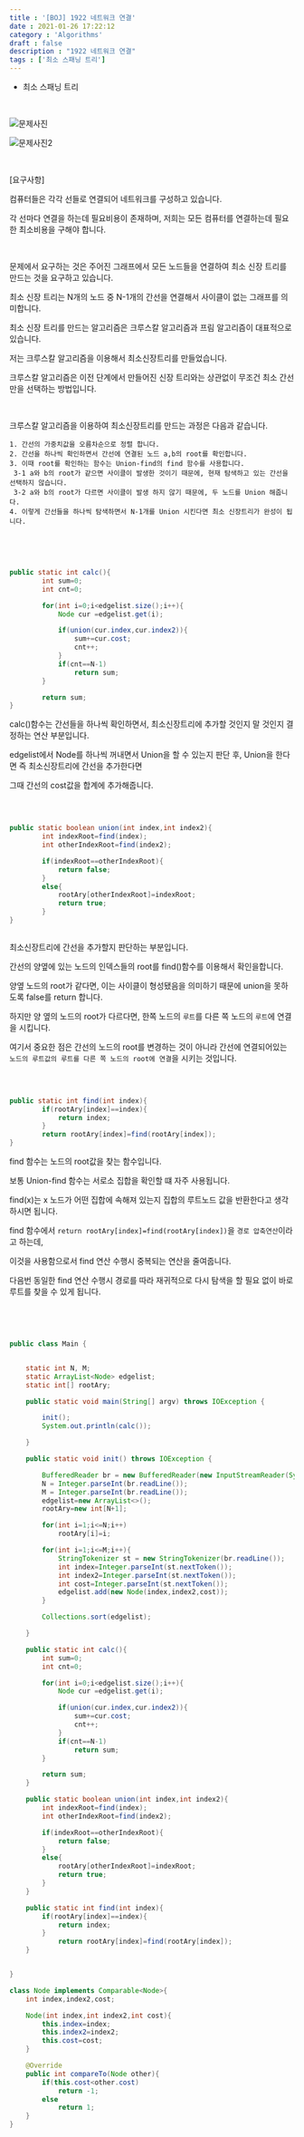 ```yaml
---
title : '[BOJ] 1922 네트워크 연결'
date : 2021-01-26 17:22:12
category : 'Algorithms'
draft : false
description : "1922 네트워크 연결"
tags : ['최소 스패닝 트리']
---
```


* 최소 스패닝 트리


<br/>

![문제사진](https://user-images.githubusercontent.com/57346393/105817667-48ee3c00-5ff9-11eb-9613-cbf11909e72e.png)

![문제사진2](https://user-images.githubusercontent.com/57346393/105817704-51467700-5ff9-11eb-9613-f323b4d8ed5f.png)

<br/>

[요구사항]

컴퓨터들은 각각 선들로 연결되어 네트워크를 구성하고 있습니다. 

각 선마다 연결을 하는데 필요비용이 존재하며, 저희는 모든 컴퓨터를 연결하는데 필요한 최소비용을 구해야 합니다.


<br/>

문제에서 요구하는 것은 주어진 그래프에서 모든 노드들을 연결하여 최소 신장 트리를 만드는 것을 요구하고 있습니다.

최소 신장 트리는 N개의 노드 중 N-1개의 간선을 연결해서 사이클이 없는 그래프를 의미합니다.

최소 신장 트리를 만드는 알고리즘은 크루스칼 알고리즘과 프림 알고리즘이 대표적으로 있습니다.

저는 크루스칼 알고리즘을 이용해서 최소신장트리를 만들었습니다.

크루스칼 알고리즘은 이전 단계에서 만들어진 신장 트리와는 상관없이 무조건 최소 간선만을 선택하는 방법입니다.

<br/>

크루스칼 알고리즘을 이용하여 최소신장트리를 만드는 과정은 다음과 같습니다.

```
1. 간선의 가중치값을 오름차순으로 정렬 합니다.
2. 간선을 하나씩 확인하면서 간선에 연결된 노드 a,b의 root를 확인합니다.
3. 이때 root를 확인하는 함수는 Union-find의 find 함수를 사용합니다.
 3-1 a와 b의 root가 같으면 사이클이 발생한 것이기 때문에, 현재 탐색하고 있는 간선을 선택하지 않습니다.
 3-2 a와 b의 root가 다르면 사이클이 발생 하지 않기 때문에, 두 노드를 Union 해줍니다.
4. 이렇게 간선들을 하나씩 탐색하면서 N-1개를 Union 시킨다면 최소 신장트리가 완성이 됩니다.

```

<br/> <br/>

```java

public static int calc(){
        int sum=0;
        int cnt=0;

        for(int i=0;i<edgelist.size();i++){
            Node cur =edgelist.get(i);

            if(union(cur.index,cur.index2)){
                sum+=cur.cost;
                cnt++;
            }
            if(cnt==N-1)
                return sum;
        }

        return sum;
}

```
calc()함수는 간선들을 하나씩 확인하면서, 최소신장트리에 추가할 것인지 말 것인지 결정하는 연산 부분입니다.

edgelist에서 Node를 하나씩 꺼내면서 Union을 할 수 있는지 판단 후, Union을 한다면 즉 최소신장트리에 간선을 추가한다면

그때 간선의 cost값을 합계에 추가해줍니다.

<br/>

```java

public static boolean union(int index,int index2){
        int indexRoot=find(index);
        int otherIndexRoot=find(index2);

        if(indexRoot==otherIndexRoot){
            return false;
        }
        else{
            rootAry[otherIndexRoot]=indexRoot;
            return true;
        }
}
    
```
최소신장트리에 간선을 추가할지 판단하는 부분입니다. 

간선의 양옆에 있는 노드의 인덱스들의 root를 find()함수를 이용해서 확인을합니다.

양옆 노드의 root가 같다면, 이는 사이클이 형성됐음을 의미하기 때문에 union을 못하도록 false를 return 합니다.

하지만 양 옆의 노드의 root가 다르다면, 한쪽 노드의 `루트`를 다른 쪽 노드의 `루트`에 연결을 시킵니다.

여기서 중요한 점은 간선의 노드의 root를 변경하는 것이 아니라 간선에 연결되어있는 `노드의 루트값의 루트를 다른 쪽 노드의 root에 연결`을 시키는 것입니다.

<br/>

```java

public static int find(int index){
        if(rootAry[index]==index){
            return index;
        }
        return rootAry[index]=find(rootAry[index]);
}


```

find 함수는 노드의 root값을 찾는 함수입니다.

보통 Union-find 함수는 서로소 집합을 확인할 떄 자주 사용됩니다.

find(x)는 x 노드가 어떤 집합에 속해져 있는지 집합의 루트노드 값을 반환한다고 생각하시면 됩니다.

find 함수에서 `return rootAry[index]=find(rootAry[index])`을 `경로 압축연산`이라고 하는데,

이것을 사용함으로서 find 연산 수행시 중복되는 연산을 줄여줍니다.

다음번 동일한 find 연산 수행시 경로를 따라 재귀적으로 다시 탐색을 할 필요 없이 바로 루트를 찾을 수 있게 됩니다.




<br/> <br/>

```java

public class Main {


    static int N, M;
    static ArrayList<Node> edgelist;
    static int[] rootAry;

    public static void main(String[] argv) throws IOException {

        init();
        System.out.println(calc());

    }

    public static void init() throws IOException {

        BufferedReader br = new BufferedReader(new InputStreamReader(System.in));
        N = Integer.parseInt(br.readLine());
        M = Integer.parseInt(br.readLine());
        edgelist=new ArrayList<>();
        rootAry=new int[N+1];

        for(int i=1;i<=N;i++)
            rootAry[i]=i;

        for(int i=1;i<=M;i++){
            StringTokenizer st = new StringTokenizer(br.readLine());
            int index=Integer.parseInt(st.nextToken());
            int index2=Integer.parseInt(st.nextToken());
            int cost=Integer.parseInt(st.nextToken());
            edgelist.add(new Node(index,index2,cost));
        }

        Collections.sort(edgelist);

    }

    public static int calc(){
        int sum=0;
        int cnt=0;

        for(int i=0;i<edgelist.size();i++){
            Node cur =edgelist.get(i);

            if(union(cur.index,cur.index2)){
                sum+=cur.cost;
                cnt++;
            }
            if(cnt==N-1)
                return sum;
        }

        return sum;
    }

    public static boolean union(int index,int index2){
        int indexRoot=find(index);
        int otherIndexRoot=find(index2);

        if(indexRoot==otherIndexRoot){
            return false;
        }
        else{
            rootAry[otherIndexRoot]=indexRoot;
            return true;
        }
    }

    public static int find(int index){
        if(rootAry[index]==index){
            return index;
        }
            return rootAry[index]=find(rootAry[index]);
    }


}

class Node implements Comparable<Node>{
    int index,index2,cost;

    Node(int index,int index2,int cost){
        this.index=index;
        this.index2=index2;
        this.cost=cost;
    }

    @Override
    public int compareTo(Node other){
        if(this.cost<other.cost)
            return -1;
        else
            return 1;
    }
}



```